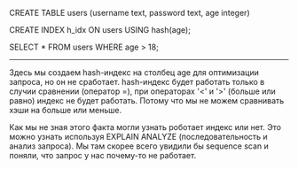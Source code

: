 CREATE TABLE users (username text, password text, age integer)

CREATE INDEX h_idx ON users USING hash(age);

SELECT *
FROM users
WHERE age > 18;

----

Здесь мы создаем hash-индекс на столбец age для оптимизации запроса, но он не сработает.
hash-индекс будет работать только в случии сравнении (оператор =), при операторах '<' и '>' (больше или равно) индекс не будет работать. Потому что мы не можем сравнивать хэши на больше или меньше.

Как мы не зная этого факта могли узнать роботает индекс или нет.
Это можно узнать используя EXPLAIN ANALYZE (последовательность и анализ запроса). Мы там скорее всего увидили бы sequence scan и поняли, что запрос у нас почему-то не работает.